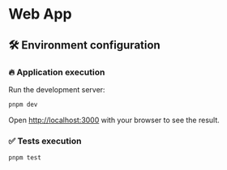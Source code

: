 # Web App

## 🛠️ Environment configuration

### 🔥 Application execution

Run the development server:

```bash
pnpm dev
```

Open [http://localhost:3000](http://localhost:3000) with your browser to see the result.

### ✅ Tests execution

```bash
pnpm test
```

